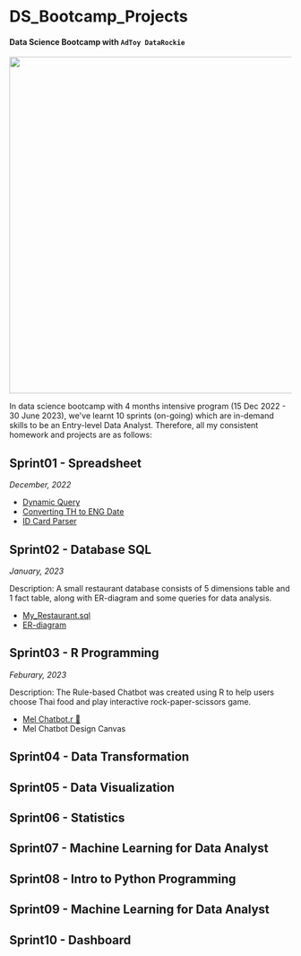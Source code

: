 # DS_Bootcamp_Projects
#### Data Science Bootcamp with `AdToy DataRockie`

<img src="https://user-images.githubusercontent.com/125655019/219699167-b8e325a5-3283-4d29-b4c8-51dd6ed0c1d3.png" width="600" height="600">

In data science bootcamp with 4 months intensive program (15 Dec 2022 - 30 June 2023), we've learnt 10 sprints (on-going) which are in-demand skills to be an Entry-level Data Analyst. Therefore, all my consistent homework and projects are as follows:

## Sprint01 - Spreadsheet

*December, 2022*

* [Dynamic Query](https://github.com/TanyamonSiri/DS_Bootcamp_Projects/blob/main/Spreadsheet/DynamicQuery.jpg)
* [Converting TH to ENG Date](https://github.com/TanyamonSiri/DS_Bootcamp_Projects/blob/main/Spreadsheet/Convert_TH_to_EN_Date.jpg)
* [ID Card Parser](https://github.com/TanyamonSiri/DS_Bootcamp_Projects/blob/main/Spreadsheet/IDCardParser.jpg)



## Sprint02 - Database SQL

*January, 2023*

Description: A small restaurant database consists of 5 dimensions table and 1 fact table, along with ER-diagram and some queries for data analysis. 
* [My_Restaurant.sql](https://replit.com/@TanyamonSirikan/BootcampHomeworkSQL#main.sql)
* [ER-diagram](https://dbdiagram.io/d/63d8d697296d97641d7d4acc)



## Sprint03 - R Programming

*Feburary, 2023*

Description: The Rule-based Chatbot was created using R to help users choose Thai food and play interactive rock-paper-scissors game.

* [Mel Chatbot.r 🐻](https://replit.com/@TanyamonSirikan/Bootcamp07RHW0102) 
* Mel Chatbot Design Canvas


## Sprint04 - Data Transformation

## Sprint05 - Data Visualization

## Sprint06 - Statistics

## Sprint07 - Machine Learning for Data Analyst

## Sprint08 - Intro to Python Programming

## Sprint09 - Machine Learning for Data Analyst

## Sprint10 - Dashboard 
